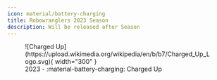 ```yaml
---
icon: material/battery-charging
title: Robowranglers 2023 Season
description: Will be released after Season
---
```

<figure markdown>
  ![Charged Up](https://upload.wikimedia.org/wikipedia/en/b/b7/Charged_Up_Logo.svg){ width="300" }
  <figcaption>2023 - :material-battery-charging: Charged Up</figcaption>
</figure>